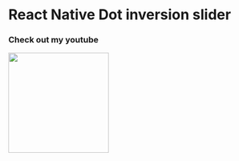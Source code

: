 # React Native Dot inversion slider

### Check out my youtube
<a href="https://www.youtube.com/c/AntonFrancisJeejo13"><img src="https://user-images.githubusercontent.com/2805320/87596140-e7671f80-c6ef-11ea-9208-2c8b2f1f5aec.png" width="200" /></a>
